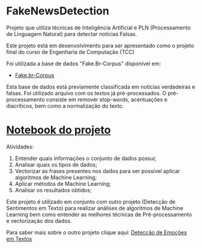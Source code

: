 # FakeNewsDetection

Projeto que utiliza técnicas de Inteligência Artificial e PLN (Processamento de Linguagem Natural) para detectar notícias Falsas.

Este projeto está em desenvolvimento para ser apresentado como o projeto final do curso de Engenharia de Computação (TCC)

Foi utilizada a base de dados "Fake.Br-Corpus" disponível em: 
* [Fake.br-Corpus](https://github.com/roneysco/Fake.br-Corpus)

Esta base de dados está previamente classificada em notícias verdadeiras e falsas. Foi utilizado arquivo com os textos já pré-processados. 
O pré-processamento consiste em remover stop-words, acentuações e diacríticos, bem como a normalização do texto.


# [Notebook do projeto](https://github.com/lucca-fsc/FakeNewsDetection/blob/main/Detec%C3%A7%C3%A3o_de_Fake_News.ipynb)

Atividades:
1. Entender quais informações o conjunto de dados possui;
2. Analisar quais os tipos de dados;
3. Vectorizar as frases presentes nos dados para ser possível aplicar algoritmos de Machine Learning;
4. Aplicar métodos de Machine Learning;
5. Analisar os resultados obtidos;

Este projeto é utilizado em conjunto com outro projeto (Detecção de Sentimentos em Texto) para realizar análises de algoritmos de Machine Learning bem como entender as melhores técnicas de Pré-processamento e vectorização dos dados.

Para saber mais sobre o outro projeto clique aqui: [Detecção de Emoções em Textos](https://github.com/lucca-fsc/EmotionDetection) 
